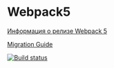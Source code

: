 # Webpack5

[Информация о релизе Webpack 5](https://webpack.js.org/blog/2020-10-10-webpack-5-release/)

[Migration Guide](https://webpack.js.org/migrate/5/)

[![Build status](https://ci.appveyor.com/api/projects/status/e3p3sk02x6xbaalj?svg=true)](https://ci.appveyor.com/project/pfzw90/ahj-env-homework)